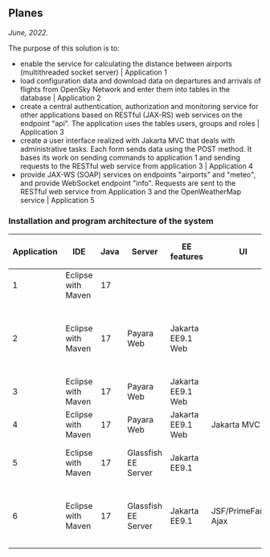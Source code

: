 ## Planes
*June, 2022.*

The purpose of this solution is to:
* enable the service for calculating the distance between airports (multithreaded socket server) | Application 1
* load configuration data and download data on departures and arrivals of flights from OpenSky Network and enter them into tables in the database | Application 2
* create a central authentication, authorization and monitoring service for other applications based on RESTful (JAX-RS) web services on the endpoint "api". The application uses the tables users, groups and roles | Application 3
* create a user interface realized with Jakarta MVC that deals with administrative tasks. Each form sends data using the POST method. It bases its work on sending commands to application 1 and sending requests to the RESTful web service from application 3 | Application 4
* provide JAX-WS (SOAP) services on endpoints "airports" and "meteo", and provide WebSocket endpoint "info". Requests are sent to the RESTful web service from Application 3 and the OpenWeatherMap service | Application 5

### Installation and program architecture of the system

Application | IDE | Java | Server | EE features | UI | Database | Working with the database | Purpuse
----------- | --- | ---- | ------ | ----------- | -- | -------- | ------------------------- | -------
1 | Eclipse with Maven | 17 | | | | | | Socket server
2 | Eclipse with Maven | 17 | Payara Web | Jakarta EE9.1 Web | | MySQL | JDBC, SQL | Downloads data on departures and arrivals of planes from selected airports
3 | Eclipse with Maven | 17 | Payara Web | Jakarta EE9.1 Web | | MySQL | JDBC, SQL | RESTful/JAX-RS web service
4 | Eclipse with Maven | 17 | Payara Web | Jakarta EE9.1 Web | Jakarta MVC | | | Views for administration
5 | Eclipse with Maven | 17 | Glassfish EE Server | Jakarta EE9.1 | | | | JAX-WS web service WebSocket endpoint
6 | Eclipse with Maven | 17 | Glassfish EE Server | Jakarta EE9.1 | JSF/PrimeFaces, Ajax | HSQLDB | JPA Criteria API | Views for working with users, JMS messages, trips and trip creation
